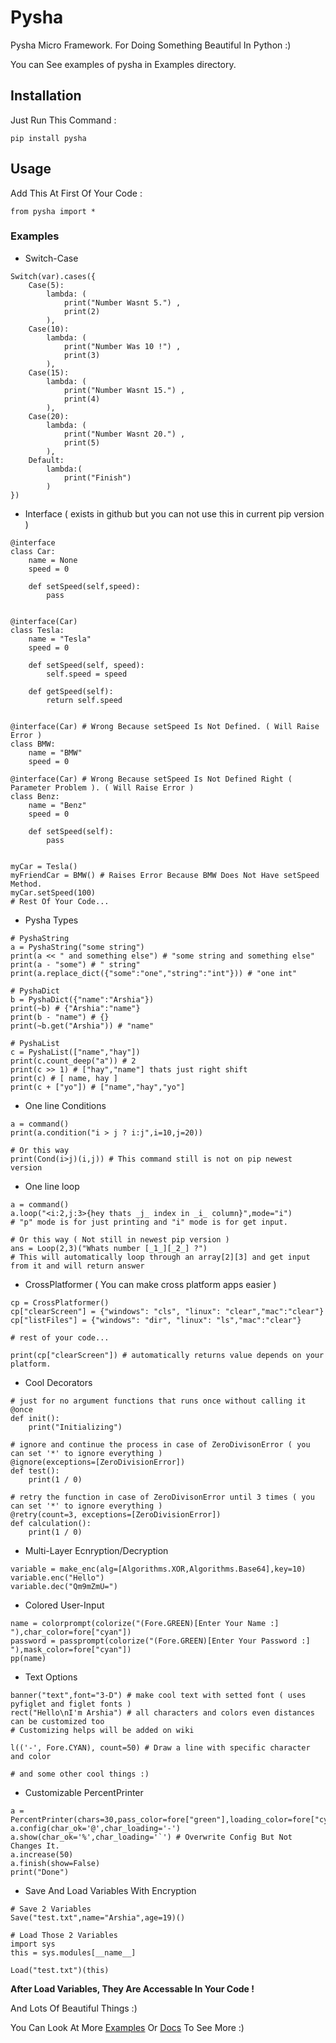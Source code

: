 # Pysha

Pysha Micro Framework. For Doing Something Beautiful In Python :)

You can See examples of pysha in Examples directory.

## Installation

Just Run This Command :

`pip install pysha`

## Usage

Add This At First Of Your Code :

`from pysha import *`

### Examples

- Switch-Case

```
Switch(var).cases({
    Case(5):
        lambda: (
            print("Number Wasnt 5.") ,
            print(2)
        ),
    Case(10):
        lambda: (
            print("Number Was 10 !") ,
            print(3)
        ),
    Case(15):
        lambda: (
            print("Number Wasnt 15.") ,
            print(4)
        ),
    Case(20):
        lambda: (
            print("Number Wasnt 20.") ,
            print(5)
        ),
    Default:
        lambda:(
            print("Finish")
        )
})
```

- Interface ( exists in github but you can not use this in current pip version )

```
@interface
class Car:
    name = None
    speed = 0

    def setSpeed(self,speed):
        pass


@interface(Car)
class Tesla:
    name = "Tesla"
    speed = 0

    def setSpeed(self, speed):
        self.speed = speed

    def getSpeed(self):
        return self.speed


@interface(Car) # Wrong Because setSpeed Is Not Defined. ( Will Raise Error )
class BMW:
    name = "BMW"
    speed = 0

@interface(Car) # Wrong Because setSpeed Is Not Defined Right ( Parameter Problem ). ( Will Raise Error )
class Benz:
    name = "Benz"
    speed = 0

    def setSpeed(self):
        pass


myCar = Tesla()
myFriendCar = BMW() # Raises Error Because BMW Does Not Have setSpeed Method.
myCar.setSpeed(100)
# Rest Of Your Code...
```

- Pysha Types

```
# PyshaString
a = PyshaString("some string")
print(a << " and something else") # "some string and something else"
print(a - "some") # " string"
print(a.replace_dict({"some":"one","string":"int"})) # "one int"

# PyshaDict
b = PyshaDict({"name":"Arshia"})
print(~b) # {"Arshia":"name"}
print(b - "name") # {}
print(~b.get("Arshia")) # "name"

# PyshaList
c = PyshaList(["name","hay"])
print(c.count_deep("a")) # 2
print(c >> 1) # ["hay","name"] thats just right shift
print(c) # [ name, hay ]
print(c + ["yo"]) # ["name","hay","yo"]

```

- One line Conditions

```
a = command()
print(a.condition("i > j ? i:j",i=10,j=20))

# Or this way
print(Cond(i>j)(i,j)) # This command still is not on pip newest version
```

- One line loop

```
a = command()
a.loop("<i:2,j:3>{hey thats _j_ index in _i_ column}",mode="i")
# "p" mode is for just printing and "i" mode is for get input.

# Or this way ( Not still in newest pip version )
ans = Loop(2,3)("Whats number [_1_][_2_] ?")
# This will automatically loop through an array[2][3] and get input from it and will return answer
```

- CrossPlatformer ( You can make cross platform apps easier )

```
cp = CrossPlatformer()
cp["clearScreen"] = {"windows": "cls", "linux": "clear","mac":"clear"}
cp["listFiles"] = {"windows": "dir", "linux": "ls","mac":"clear"}

# rest of your code...

print(cp["clearScreen"]) # automatically returns value depends on your platform.
```

- Cool Decorators

```
# just for no argument functions that runs once without calling it
@once
def init():
    print("Initializing")

# ignore and continue the process in case of ZeroDivisonError ( you can set '*' to ignore everything )
@ignore(exceptions=[ZeroDivisionError])
def test():
    print(1 / 0)

# retry the function in case of ZeroDivisonError until 3 times ( you can set '*' to ignore everything )
@retry(count=3, exceptions=[ZeroDivisionError])
def calculation():
    print(1 / 0)
```

- Multi-Layer Ecnryption/Decryption

```
variable = make_enc(alg=[Algorithms.XOR,Algorithms.Base64],key=10)
variable.enc("Hello")
variable.dec("Qm9mZmU=")
```

- Colored User-Input

```
name = colorprompt(colorize("(Fore.GREEN)[Enter Your Name :] "),char_color=fore["cyan"])
password = passprompt(colorize("(Fore.GREEN)[Enter Your Password :] "),mask_color=fore["cyan"])
pp(name)
```

- Text Options

```
banner("text",font="3-D") # make cool text with setted font ( uses pyfiglet and figlet fonts )
rect("Hello\nI'm Arshia") # all characters and colors even distances can be customized too
# Customizing helps will be added on wiki

l(('-', Fore.CYAN), count=50) # Draw a line with specific character and color

# and some other cool things :)
```

- Customizable PercentPrinter

```
a = PercentPrinter(chars=30,pass_color=fore["green"],loading_color=fore["cyan"])
a.config(char_ok='@',char_loading='-')
a.show(char_ok='%',char_loading='`') # Overwrite Config But Not Changes It.
a.increase(50)
a.finish(show=False)
print("Done")
```

- Save And Load Variables With Encryption

```
# Save 2 Variables
Save("test.txt",name="Arshia",age=19)()

# Load Those 2 Variables
import sys
this = sys.modules[__name__]

Load("test.txt")(this)
```

**After Load Variables, They Are Accessable In Your Code !**

And Lots Of Beautiful Things :)

You Can Look At More [Examples](https://github.com/Arshiatmi/Pysha/tree/master/Examples) Or [Docs](https://pysha.readthedocs.io/en/latest/) To See More :)
